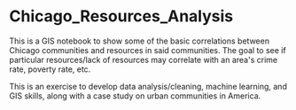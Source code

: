 # Chicago_Resources_Analysis

This is a GIS notebook to show some of the basic correlations between Chicago communities and resources in said communities. The goal to see if particular resources/lack of resources may correlate with an area's crime rate, poverty rate, etc.

This is an exercise to develop data analysis/cleaning, machine learning, and GIS skills, along with a case study on urban communities in America.
